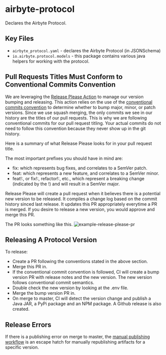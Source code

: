 # airbyte-protocol

Declares the Airbyte Protocol.

## Key Files
* `airbyte_protocol.yaml` - declares the Airbyte Protocol (in JSONSchema)
* `io.airbyte.protocol.models` - this package contains various java helpers for working with the protocol.


## Pull Requests Titles Must Conform to Conventional Commits Convention
We are leveraging the [Release Please Action](https://github.com/marketplace/actions/release-please-action) to manage our version bumping and releasing.
This action relies on the use of the [conventional commits convention](https://www.conventionalcommits.org/en/v1.0.0/) to determine whether to bump major, minor, or patch versions. Since we use squash merging, the only commits we see in our history are the titles of our pull requests. This is why we are following conventional commits for our pull request titling. Your actual commits do not need to follow this convention because they never show up in the git history.

Here is a summary of what Release Please looks for in your pull request title.

The most important prefixes you should have in mind are:
* fix: which represents bug fixes, and correlates to a SemVer patch.
* feat: which represents a new feature, and correlates to a SemVer minor.
* feat!:, or fix!:, refactor!:, etc., which represent a breaking change (indicated by the !) and will result in a SemVer major.

Release Please will create a pull request when it believes there is a potential new version to be released. It compiles a change log based
on the commit history sinced last release. It updates this PR appropriately everytime a PR is merged. If you desire to release a new version, you
would approve and merge this PR.

The PR looks something like this. ![example-release-please-pr](https://github.com/google-github-actions/release-please-action/raw/main/screen.png)

## Releasing A Protocol Version

To release:
* Create a PR following the conventions stated in the above section.
* Merge this PR in.
* If the conventional commit convention is followed, CI will create a bump version PR with release notes and the new version. The new version follows conventional commit semantics.
* Double check the new version by looking at the .env file.
* Merge the bump version PR in.
* On merge to master, CI will detect the version change and publish a Java JAR, a PyPi package and an NPM package. A Github release is also created.

## Release Errors

If there is a publishing error on merge to master, the [manual publishing workflow](https://github.com/airbytehq/airbyte-protocol/actions/workflows/manual-publish.yml) is an escape hatch for manually republishing artifacts for a specific version.
